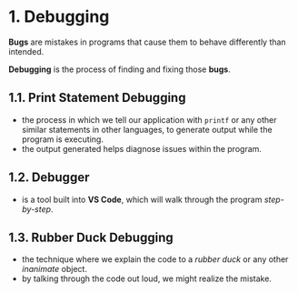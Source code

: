 # 1. Debugging

**Bugs** are mistakes in programs that cause them to behave differently than intended.

**Debugging** is the process of finding and fixing those **bugs**.

## 1.1. Print Statement Debugging

- the process in which we tell our application with `printf` or any other similar statements in other languages, to generate output while the program is executing.
- the output generated helps diagnose issues within the program.

## 1.2. Debugger

- is a tool built into **VS Code**, which will walk through the program _step-by-step_.

## 1.3. Rubber Duck Debugging

- the technique where we explain the code to a _rubber duck_ or any other _inanimate_ object.
- by talking through the code out loud, we might realize the mistake.
